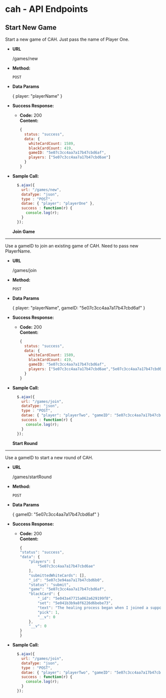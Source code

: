 # cah - API Endpoints
**Start New Game**
----
  Start a new game of CAH. Just pass the name of Player One.

* **URL**

  /games/new

* **Method:**

  `POST`
  

* **Data Params**

  { player: "playerName" }

* **Success Response:**

  * **Code:** 200 <br />
    **Content:** 
    ```javascript
    {
      status: "success",
      data: {
        whiteCardCount: 1589,
        blackCardCount: 419,
        gameID: "5e07c3cc4aa7a17b47cbd6af",
        players: ["5e07c3cc4aa7a17b47cbd6ae"]
      }
    }
    ```
 

* **Sample Call:**

  ```javascript
    $.ajax({
      url: "/games/new",
      dataType: "json",
      type : "POST",
      datae: { "player": "playerOne" },
      success : function(r) {
        console.log(r);
      }
    });
  ```
  
  **Join Game**
----
  Use a gameID to join an existing game of CAH. Need to pass new PlayerName.

* **URL**

  /games/join

* **Method:**

  `POST`
  

* **Data Params**

  { player: "playerName", gameID: "5e07c3cc4aa7a17b47cbd6af" }

* **Success Response:**

  * **Code:** 200 <br />
    **Content:** 
    ```javascript
    {
      status: "success",
      data: {
        whiteCardCount: 1589,
        blackCardCount: 419,
        gameID: "5e07c3cc4aa7a17b47cbd6af",
        players: ["5e07c3cc4aa7a17b47cbd6ae","5e07c3cc4aa7a17b47cbd6f4"]
      }
    }
    ```
 

* **Sample Call:**

  ```javascript
    $.ajax({
      url: "/games/join",
      dataType: "json",
      type : "POST",
      datae: { "player": "playerTwo", "gameID": "5e07c3cc4aa7a17b47cbd6af" },
      success : function(r) {
        console.log(r);
      }
    });
  ```
  
    **Start Round**
----
  Use a gameID to start a new round of CAH.

* **URL**

  /games/startRound

* **Method:**

  `POST`
  

* **Data Params**

  { gameID: "5e07c3cc4aa7a17b47cbd6af" }

* **Success Response:**

  * **Code:** 200 <br />
    **Content:** 
    ```javascript
    {
    "status": "success",
    "data": {
        "players": [
            "5e07c3cc4aa7a17b47cbd6ae"
        ],
        "submittedWhiteCards": [],
        "_id": "5e07c3e94aa7a17b47cbd6b0",
        "status": "submit",
        "game": "5e07c3cc4aa7a17b47cbd6af",
        "blackCard": {
            "_id": "5e043a47715a062a629199f8",
            "set": "5e041b3b9a8f6226d6bebe73",
            "text": "The healing process began when I joined a support group for victims of _.",
            "pick": 1,
            "__v": 0
        },
        "__v": 0
    }
    }
    ```
 

* **Sample Call:**

  ```javascript
    $.ajax({
      url: "/games/join",
      dataType: "json",
      type : "POST",
      datae: { "player": "playerTwo", "gameID": "5e07c3cc4aa7a17b47cbd6af" },
      success : function(r) {
        console.log(r);
      }
    });
  ```
